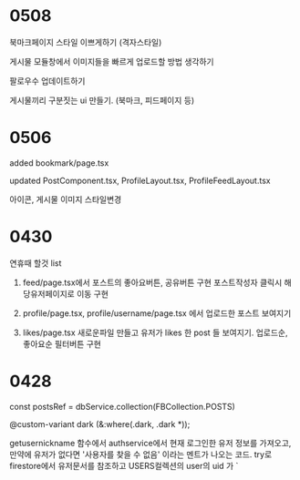 # 0508

북마크페이지 스타일 이쁘게하기 (격자스타일)

게시물 모듈창에서 이미지들을 빠르게 업로드할 방법 생각하기

팔로우수 업데이트하기

게시물끼리 구분짓는 ui 만들기. (북마크, 피드페이지 등)

# 0506

added bookmark/page.tsx

updated PostComponent.tsx, ProfileLayout.tsx, ProfileFeedLayout.tsx

아이콘, 게시물 이미지 스타일변경

# 0430

연휴때 할것 list

1. feed/page.tsx에서 포스트의 좋아요버튼, 공유버튼 구현
   포스트작성자 클릭시 해당유저페이지로 이동 구현

2. profile/page.tsx, profile/username/page.tsx 에서 업로드한 포스트 보여지기

3. likes/page.tsx 새로운파일 만들고 유저가 likes 한 post 들 보여지기.
   업로드순, 좋아요순 필터버튼 구현

# 0428

const postsRef = dbService.collection(FBCollection.POSTS)

@custom-variant dark (&:where(.dark, .dark \*));

getusernickname 함수에서 authservice에서 현재 로그인한 유저 정보를 가져오고, 만약에 유저가 없다면 '사용자를 찾을 수 없음' 이라는 멘트가 나오는 코드. try로 firestore에서 유저문서를 참조하고 USERS컬렉션의 user의 uid 가 `
